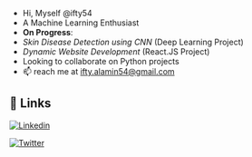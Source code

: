 - Hi, Myself @ifty54
- A Machine Learning Enthusiast
- **On Progress**: 
- _Skin Disease Detection using CNN_ (Deep Learning Project)
- _Dynamic Website Development_ (React.JS Project)
- Looking to collaborate on Python projects
- 📫 reach me at ifty.alamin54@gmail.com

## 🔗 Links

[![Linkedin](https://img.shields.io/badge/linkedin-0A66C2?style=for-the-badge&logo=linkedin&logoColor=white)](https://www.linkedin.com/in/fty54)

[![Twitter](https://img.shields.io/badge/twitter-1DA1F2?style=for-the-badge&logo=twitter&logoColor=white)](https://twitter.com/ifty54)

<!---
ifty54/ifty54 is a ✨ special ✨ repository because its `README.md` (this file) appears on your GitHub profile.
You can click the Preview link to take a look at your changes.
--->
